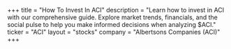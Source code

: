 +++
title = "How To Invest In ACI"
description = "Learn how to invest in ACI with our comprehensive guide. Explore market trends, financials, and the social pulse to help you make informed decisions when analyzing $ACI."
ticker = "ACI"
layout = "stocks"
company = "Albertsons Companies (ACI)"
+++

